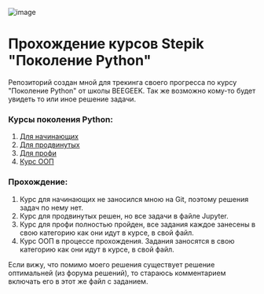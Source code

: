 ![image](https://i.imgur.com/vcCxygG.png)
# Прохождение курсов Stepik "Поколение Python"
Репозиторий создан мной для трекинга своего прогресса по курсу "Поколение Python" от школы BEEGEEK.
Так же возможно кому-то будет увидеть то или иное решение задачи.

### Курсы поколения Python:
1) [Для начинающих](https://stepik.org/course/58852/)
2) [Для продвинутых](https://stepik.org/course/68343/)
3) [Для профи](https://stepik.org/course/82541/)
4) [Курс ООП](https://stepik.org/course/98974/)


### Прохождение:
1) Курс для начинающих не заносился мною на Git, поэтому решения задач по нему нет.
2) Курс для продвинутых решен, но все задачи в файле Jupyter.
3) Курс для профи полностью пройден, все задания каждое занесены в свою категорию как они идут в курсе, в свой файл.
4) Курс ООП в процессе прохождения. Задания заносятся в свою категорию как они идут в курсе, в свой файл.

Если вижу, что помимо моего решения существует решение оптимальней (из форума решений), то стараюсь комментарием включать его в этот же файл с заданием.
